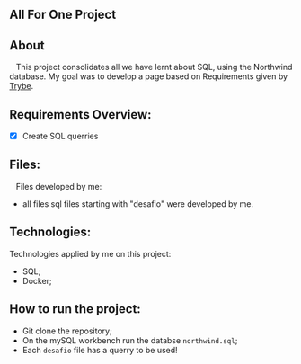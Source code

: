 ## All For One Project

## About
&nbsp;&nbsp; This project consolidates all we have lernt about SQL, using the Northwind database. My goal was to develop a page based on Requirements given by [Trybe](https://www.betrybe.com/).
	
## Requirements Overview:
- [x] Create SQL querries

## Files:
&nbsp;&nbsp; Files developed by me:
- all files sql files starting with "desafio" were developed by me.

## Technologies:
Technologies applied by me on this project:
- SQL;
- Docker;

## How to run the project:
- Git clone the repository;
- On the mySQL workbench run the databse `northwind.sql`;
- Each `desafio` file has a querry to be used!


